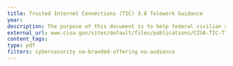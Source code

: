 ```yaml
---
title: Trusted Internet Connections (TIC) 3.0 Telework Guidance
year:
description: The purpose of this document is to help federal civilian agencies address the telework surge concerns.
external_url: www.cisa.gov/sites/default/files/publications/CISA-TIC-TIC%203.0%20Interim%20Telework%20Guidance-2020.04.08.pdf
content_tags:
type: pdf
filters: cybersecurity na-branded-offering na-audience
---
```


